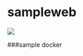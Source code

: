# sampleweb #

![](https://github.com/grayudu/simpleweb/.github/workflows/release-build.yml/badge.svg)

###sample docker
